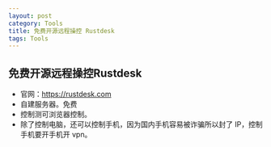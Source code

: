 ```yaml
---
layout: post
category: Tools
title: 免费开源远程操控 Rustdesk
tags: Tools
---
```


## 免费开源远程操控Rustdesk



- 官网：https://rustdesk.com
- 自建服务器。免费
- 控制测可浏览器控制。
- 除了控制电脑，还可以控制手机，因为国内手机容易被诈骗所以封了 IP，控制手机要开手机开 vpn。 




